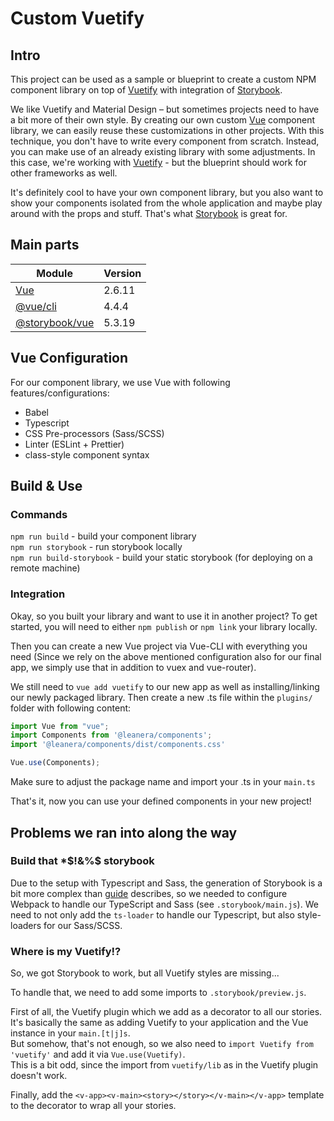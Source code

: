 # Custom Vuetify

## Intro

This project can be used as a sample or blueprint to create a custom NPM component library on top of [Vuetify](https://github.com/vuetifyjs/vuetify) with integration of [Storybook](https://github.com/storybookjs/storybook).

We like Vuetify and Material Design – but sometimes projects need to have a bit more of their own style. By creating our own custom [Vue](https://github.com/vuejs/vue) component library, we can easily reuse these customizations in other projects. With this technique, you don't have to write every component from scratch. Instead, you can make use of an already existing library with some adjustments. In this case, we're working with [Vuetify](https://github.com/vuetifyjs/vuetify) - but the blueprint should work for other frameworks as well.

It's definitely cool to have your own component library, but you also want to show your components isolated from the whole 
application and maybe play around with the props and stuff. That's what [Storybook](https://github.com/storybookjs/storybook) is great for.

## Main parts

| Module                                                        | Version    |
| ---                                                           | ---        |
| [Vue](https://github.com/vuejs/vue)                           | 2.6.11     |
| [@vue/cli](https://github.com/vuejs/vue-cli)                  | 4.4.4      |
| [@storybook/vue](https://github.com/storybookjs/storybook)    | 5.3.19     |

## Vue Configuration

For our component library, we use Vue with following features/configurations:
* Babel
* Typescript
* CSS Pre-processors (Sass/SCSS)
* Linter (ESLint + Prettier)
* class-style component syntax

## Build & Use

### Commands 

`npm run build` - build your component library  
`npm run storybook` - run storybook locally  
`npm run build-storybook` - build your static storybook (for deploying on a remote machine)

### Integration

Okay, so you built your library and want to use it in another project? To get started, you will need to either `npm publish` or `npm link` your library locally.

Then you can create a new Vue project via Vue-CLI with everything you need (Since we rely on the above mentioned configuration also for our final app, we simply use that in addition to vuex and vue-router).

We still need to `vue add vuetify` to our new app as well as installing/linking our newly packaged library. Then create a new .ts file within the `plugins/` folder with following content:
```ts
import Vue from "vue";
import Components from '@leanera/components';
import '@leanera/components/dist/components.css'

Vue.use(Components);

```

Make sure to adjust the package name and import your .ts in your `main.ts`


That's it, now you can use your defined components in your new project!

 

## Problems we ran into along the way

### Build that *$!&%$ storybook

Due to the setup with Typescript and Sass, the generation of Storybook is a bit more complex than [guide](https://storybook.js.org/docs/guides/guide-vue/) describes, so we needed to configure Webpack to handle our TypeScript and Sass (see `.storybook/main.js`).
We need to not only add the `ts-loader` to handle our Typescript, but also style-loaders for our Sass/SCSS.

### Where is my Vuetify!?

So, we got Storybook to work, but all Vuetify styles are missing...  

To handle that, we need to add some imports to `.storybook/preview.js`.

First of all, the Vuetify plugin which we add as a decorator to all our stories. It's basically the same as
adding Vuetify to your application and the Vue instance in your `main.[t|j]s`.  
But somehow, that's not enough, so we also need to `import Vuetify from 'vuetify'` and add it via `Vue.use(Vuetify)`.  
This is a bit odd, since the import from `vuetify/lib` as in the Vuetify plugin doesn't work.

Finally, add the `<v-app><v-main><story></story></v-main></v-app>` template to the decorator to wrap all your stories.
